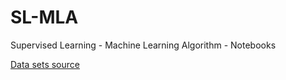 # SL-MLA
Supervised Learning - Machine Learning Algorithm - Notebooks

[Data sets source](https://archive.ics.uci.edu/ml/datasets.php)

